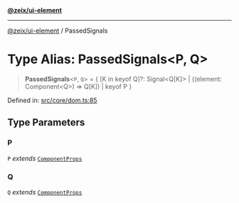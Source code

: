 [**@zeix/ui-element**](../README.md)

***

[@zeix/ui-element](../globals.md) / PassedSignals

# Type Alias: PassedSignals\<P, Q\>

> **PassedSignals**\<`P`, `Q`\> = \{ \[K in keyof Q\]?: Signal\<Q\[K\]\> \| ((element: Component\<Q\>) =\> Q\[K\]) \| keyof P \}

Defined in: [src/core/dom.ts:85](https://github.com/zeixcom/ui-element/blob/fbfc14f2b364007b204dfef842cb4c272bdfad41/src/core/dom.ts#L85)

## Type Parameters

### P

`P` *extends* [`ComponentProps`](ComponentProps.md)

### Q

`Q` *extends* [`ComponentProps`](ComponentProps.md)
